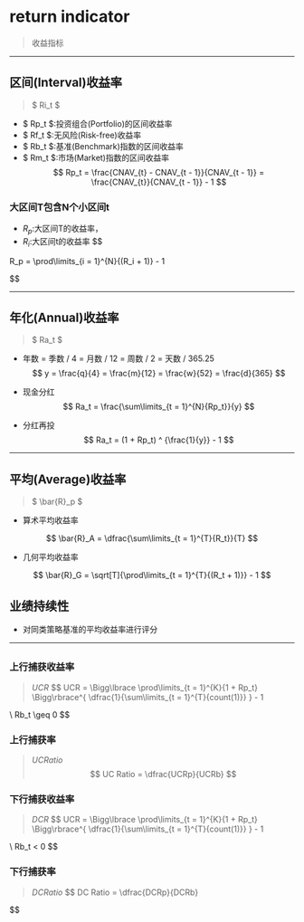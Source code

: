 
# return indicator
> 收益指标


---
## 区间(Interval)收益率
> $ Ri_t $
- $ Rp_t $:投资组合(Portfolio)的区间收益率
- $ Rf_t $:无风险(Risk-free)收益率
- $ Rb_t $:基准(Benchmark)指数的区间收益率
- $ Rm_t $:市场(Market)指数的区间收益率
$$
Rp_t = \frac{CNAV_{t} - CNAV_{t - 1}}{CNAV_{t - 1}}
 = \frac{CNAV_{t}}{CNAV_{t - 1}} - 1
$$
### 大区间T包含N个小区间t
- $R_p$:大区间T的收益率，
- $R_i$:大区间t的收益率
$$

R_p = \prod\limits_{i = 1}^{N}{(R_i + 1)} - 1

$$

---
## 年化(Annual)收益率
> $ Ra_t $
- 年数 = 季数 / 4 = 月数 / 12 = 周数 / 2 = 天数 / 365.25
$$
y = \frac{q}{4} = \frac{m}{12} = \frac{w}{52} = \frac{d}{365}
$$

- 现金分红
$$
Ra_t = \frac{\sum\limits_{t = 1}^{N}{Rp_t}}{y}
$$

- 分红再投
$$
Ra_t = (1 + Rp_t) ^ {\frac{1}{y}} - 1
$$

---
## 平均(Average)收益率
> $ \bar{R}_p $


- 算术平均收益率

$$
\bar{R}_A = \dfrac{\sum\limits_{t = 1}^{T}{R_t}}{T}
$$

- 几何平均收益率

$$
\bar{R}_G = \sqrt[T]{\prod\limits_{t = 1}^{T}{(R_t + 1)}} - 1
$$


## 业绩持续性
- 对同类策略基准的平均收益率进行评分




---
##
### 上行捕获收益率
> $UCR$
$$
UCR =
\Bigg\lbrace
\prod\limits_{t = 1}^{K}{1 + Rp_t}
\Bigg\rbrace^{
    \dfrac{1}{\sum\limits_{t = 1}^{T}{count(1)}}
} - 1

\\
Rb_t \geq 0
$$

### 上行捕获率
> $UC Ratio$
$$
UC Ratio = \dfrac{UCRp}{UCRb}
$$

### 下行捕获收益率
> $DCR$
$$
UCR =
\Bigg\lbrace
\prod\limits_{t = 1}^{K}{1 + Rp_t}
\Bigg\rbrace^{
    \dfrac{1}{\sum\limits_{t = 1}^{T}{count(1)}}
} - 1

\\
Rb_t < 0
$$
### 下行捕获率
> $DC Ratio$
$$
DC Ratio = \dfrac{DCRp}{DCRb}

$$

